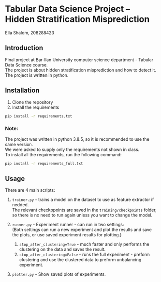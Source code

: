 # Tabular Data Science Project – Hidden Stratification Misprediction
Ella Shalom, 208288423

## Introduction
Final project at Bar-Ilan University computer science department - Tabular Data Science course.
<br />The project is about hidden stratification
misprediction and how to detect it. <br />The project is written in python.

## Installation
1. Clone the repository
2. Install the requirements
```bash
pip install -r requirements.txt
```
### Note: 
The project was written in python 3.8.5, so it is recommended to use the same version.<br />
We were asked to supply only the requirements not shown in class.<br />
To install all the requirements, run the following command:
```bash 
pip install -r requirements_full.txt
```

## Usage
There are 4 main scripts:
1. `trainer.py` - trains a model on the dataset to use as feature extractor if nedded.<br />
The relevant checkppoints are saved in the `training/checkpoints` folder, so there is no need to run again 
   unless you want to change the model.
2. `runner.py` - Experiment runner - can run in two settings: <br />
   (Both settings can run a new experiment and plot the results and save the plots, or use saved experiment results for plotting.)<br />

    1. `stop_after_clustering=True` - much faster and only performs the clustering on the data and saves the result.<br />
    2. `stop_after_clustering=False` - runs the full experiment - preform clustering and use the clustered data to preform unbalancing experiment.<br />
3. `plotter.py` - Show saved plots of experiments.<br />